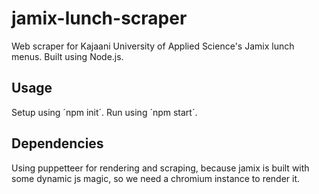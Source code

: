 # jamix-lunch-scraper

Web scraper for Kajaani University of Applied Science's Jamix lunch menus. Built using Node.js.

## Usage
Setup using ´npm init´. Run using ´npm start´.

## Dependencies
Using puppetteer for rendering and scraping, because jamix is built with some dynamic js magic, so we need a chromium instance to render it.
